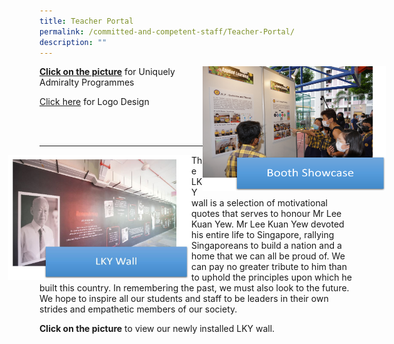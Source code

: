 ```yaml
---
title: Teacher Portal
permalink: /committed-and-competent-staff/Teacher-Portal/
description: ""
---
```

<a href="https://ogp-admiraltypri-staging.netlify.app/about-us/25th-anniversary-commemoration/booth-showcase/"></a>
<img src="/images/test.png" style="width:293px;height:200px;margin-right:-50px;" align = "right">  


**[Click on the picture](https://admiraltypri-moe-edu-sg-admin.cwp.sg/about-us/25th-anniversary-commemoration/booth-showcase)** for Uniquely Admiralty Programmes



[Click here](https://drive.google.com/file/d/1vdygqwFRX-i99LJGhRtfDyVmUGoIhd1E/view?usp=sharing) for Logo Design

<br> <br>
***

<a href="https://ogp-admiraltypri-staging.netlify.app/about-us/25th-anniversary-commemoration/booth-showcase/"></a>
<img src="/images/Test2.jpeg" style="width:293px;height:200px;margin-left:-50px;" align = "left"> 
	
The LKY wall is a selection of motivational quotes that serves to honour Mr Lee Kuan Yew. Mr Lee Kuan Yew devoted his entire life to Singapore, rallying Singaporeans to build a nation and a home that we can all be proud of. We can pay no greater tribute to him than to uphold the principles upon which he built this country. In remembering the past, we must also look to the future. We hope to inspire all our students and staff to be leaders in their own strides and empathetic members of our society.


**Click on the picture** to view our newly installed LKY wall.